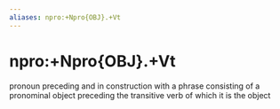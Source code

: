 ```yaml
---
aliases: npro:+Npro{OBJ}.+Vt
---
```

# npro:+Npro{OBJ}.+Vt

pronoun preceding and in construction with a phrase consisting of a pronominal object preceding the transitive verb of which it is the object
> 